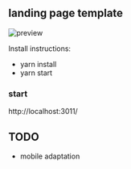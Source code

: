 ## landing page template

![preview](https://github.com/mrzlab630/landing-page-template-reactjs-front-jth/blob/master/src/assets/imgs/preview.png?raw=true)

Install instructions:
* yarn install
* yarn start




### start
http://localhost:3011/


## TODO

* mobile adaptation
